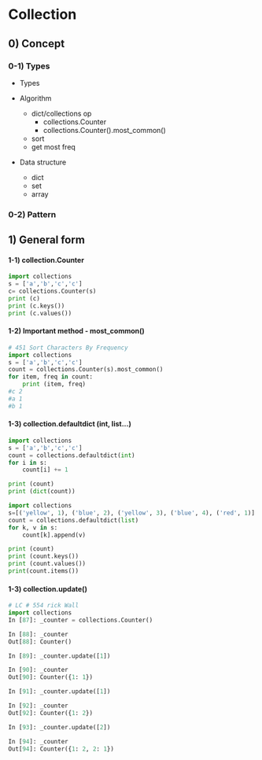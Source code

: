 # Collection 

## 0) Concept  

### 0-1) Types

- Types

- Algorithm
    - dict/collections op
        - collections.Counter
        - collections.Counter().most_common()
    - sort
    - get most freq

- Data structure
    - dict
    - set
    - array

### 0-2) Pattern

## 1) General form

#### 1-1) collection.Counter
```python
import collections
s = ['a','b','c','c']
c= collections.Counter(s)
print (c)
print (c.keys())
print (c.values())
```

#### 1-2) Important method - most_common()
```python
# 451 Sort Characters By Frequency
import collections
s = ['a','b','c','c']
count = collections.Counter(s).most_common()
for item, freq in count:
    print (item, freq)   
#c 2
#a 1
#b 1
```

#### 1-3) collection.defaultdict (int, list...)
```python
import collections
s = ['a','b','c','c']
count = collections.defaultdict(int)
for i in s:
    count[i] += 1 

print (count)
print (dict(count))
```

```python
import collections
s=[('yellow', 1), ('blue', 2), ('yellow', 3), ('blue', 4), ('red', 1)]
count = collections.defaultdict(list)
for k, v in s:
    count[k].append(v)

print (count)
print (count.keys())
print (count.values())
print(count.items())
```  

#### 1-3) collection.update()
```python
# LC # 554 rick Wall
import collections
In [87]: _counter = collections.Counter()

In [88]: _counter
Out[88]: Counter()

In [89]: _counter.update([1])

In [90]: _counter
Out[90]: Counter({1: 1})

In [91]: _counter.update([1])

In [92]: _counter
Out[92]: Counter({1: 2})

In [93]: _counter.update([2])

In [94]: _counter
Out[94]: Counter({1: 2, 2: 1})
```